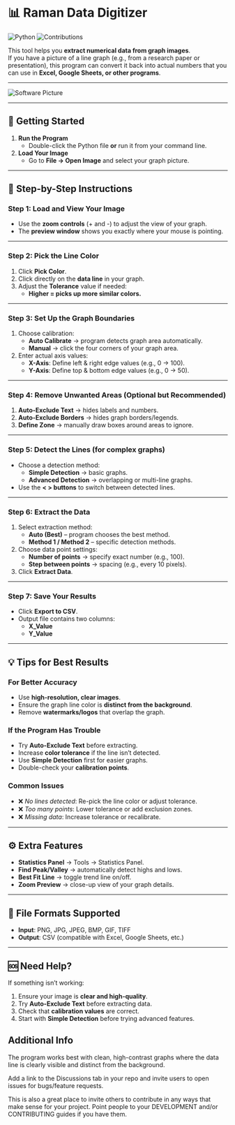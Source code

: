 # 📊 Raman Data Digitizer  

![Python](https://img.shields.io/badge/Python-3.9%2B-blue)
![Contributions](https://img.shields.io/badge/Contributions-Welcome-orange)  

This tool helps you **extract numerical data from graph images**.  
If you have a picture of a line graph (e.g., from a research paper or presentation), this program can convert it back into actual numbers that you can use in **Excel, Google Sheets, or other programs**.  

---

![Software Picture]()

---

## 🚀 Getting Started  

1. **Run the Program**  
   - Double-click the Python file **or** run it from your command line.  
2. **Load Your Image**  
   - Go to **File → Open Image** and select your graph picture.  

---

## 📝 Step-by-Step Instructions  

### **Step 1: Load and View Your Image**  
- Use the **zoom controls** (+ and -) to adjust the view of your graph.  
- The **preview window** shows you exactly where your mouse is pointing.  

---

### **Step 2: Pick the Line Color**  
1. Click **Pick Color**.  
2. Click directly on the **data line** in your graph.  
3. Adjust the **Tolerance** value if needed:  
   - **Higher = picks up more similar colors.**  

---

### **Step 3: Set Up the Graph Boundaries**  
1. Choose calibration:  
   - **Auto Calibrate** → program detects graph area automatically.  
   - **Manual** → click the four corners of your graph area.  
2. Enter actual axis values:  
   - **X-Axis**: Define left & right edge values (e.g., 0 → 100).  
   - **Y-Axis**: Define top & bottom edge values (e.g., 0 → 50).  

---

### **Step 4: Remove Unwanted Areas (Optional but Recommended)**  
1. **Auto-Exclude Text** → hides labels and numbers.  
2. **Auto-Exclude Borders** → hides graph borders/legends.  
3. **Define Zone** → manually draw boxes around areas to ignore.  

---

### **Step 5: Detect the Lines (for complex graphs)**  
- Choose a detection method:  
  - **Simple Detection** → basic graphs.  
  - **Advanced Detection** → overlapping or multi-line graphs.  
- Use the **< > buttons** to switch between detected lines.  

---

### **Step 6: Extract the Data**  
1. Select extraction method:  
   - **Auto (Best)** – program chooses the best method.  
   - **Method 1 / Method 2** – specific detection methods.  
2. Choose data point settings:  
   - **Number of points** → specify exact number (e.g., 100).  
   - **Step between points** → spacing (e.g., every 10 pixels).  
3. Click **Extract Data**.  

---

### **Step 7: Save Your Results**  
- Click **Export to CSV**.  
- Output file contains two columns:  
  - **X_Value**  
  - **Y_Value**  

---

## 💡 Tips for Best Results  

### **For Better Accuracy**  
- Use **high-resolution, clear images**.  
- Ensure the graph line color is **distinct from the background**.  
- Remove **watermarks/logos** that overlap the graph.  

### **If the Program Has Trouble**  
- Try **Auto-Exclude Text** before extracting.  
- Increase **color tolerance** if the line isn’t detected.  
- Use **Simple Detection** first for easier graphs.  
- Double-check your **calibration points**.  

### **Common Issues**  
- ❌ *No lines detected*: Re-pick the line color or adjust tolerance.  
- ❌ *Too many points*: Lower tolerance or add exclusion zones.  
- ❌ *Missing data*: Increase tolerance or recalibrate.  

---

## ⚙️ Extra Features  
- **Statistics Panel** → Tools → Statistics Panel.  
- **Find Peak/Valley** → automatically detect highs and lows.  
- **Best Fit Line** → toggle trend line on/off.  
- **Zoom Preview** → close-up view of your graph details.  

---

## 📂 File Formats Supported  
- **Input**: PNG, JPG, JPEG, BMP, GIF, TIFF  
- **Output**: CSV (compatible with Excel, Google Sheets, etc.)  

---

## 🆘 Need Help?  
If something isn’t working:  
1. Ensure your image is **clear and high-quality**.  
2. Try **Auto-Exclude Text** before extracting data.  
3. Check that **calibration values** are correct.
4. Start with **Simple Detection** before trying advanced features.

## Additional Info 
The program works best with clean, high-contrast graphs where the data line is clearly visible and distinct from the background.

Add a link to the Discussions tab in your repo and invite users to open issues for bugs/feature requests.

This is also a great place to invite others to contribute in any ways that make sense for your project. Point people to your DEVELOPMENT and/or CONTRIBUTING guides if you have them.
